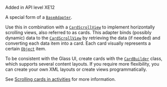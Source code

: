 Added in API level XE12

A special form of a [`BaseAdapter`](http://developer.android.com/reference/android/widget/BaseAdapter.html).

Use this in combination with a [`CardScrollView`](CardScrollView.md) to implement horizontally scrolling views, also referred to as cards. This adapter binds (possibly dynamic) data to the [`CardScrollView`](CardScrollView.md) by retrieving the data (if needed) and converting each data item into a card. Each card visually represents a certain [`Object`](http://developer.android.com/reference/java/lang/Object.html) item.

To be consistent with the Glass UI, create cards with the [`CardBuilder`](CardBuilder.md) class, which supports several content layouts. If you require more flexibility, you can create your own XML layouts or create views programmatically.

See [Scrolling cards in activities](card-scroller.md#scrolling_cards_in_activities) for more information.